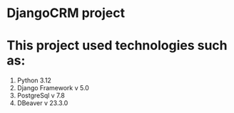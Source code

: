 # DjangoCRM project
# This project used technologies such as:
1) Python 3.12
2) Django Framework v 5.0
3) PostgreSql v 7.8
4) DBeaver v 23.3.0
